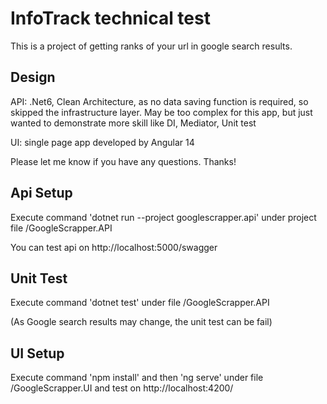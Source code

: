 
# InfoTrack technical test

This is a project of getting ranks of your url in google search results.

## Design

API: .Net6, Clean Architecture, as no data saving function is required, so skipped the infrastructure layer. May be too complex for this app, but just wanted to demonstrate more skill like DI, Mediator, Unit test

UI: single page app developed by Angular 14

Please let me know if you have any questions. Thanks!

## Api Setup

Execute command 'dotnet run --project googlescrapper.api' under project file /GoogleScrapper.API 

You can test api on http://localhost:5000/swagger

## Unit Test

Execute command 'dotnet test' under file /GoogleScrapper.API 

(As Google search results may change, the unit test can be fail)

## UI Setup

Execute command 'npm install' and then 'ng serve' under file /GoogleScrapper.UI and test on http://localhost:4200/


